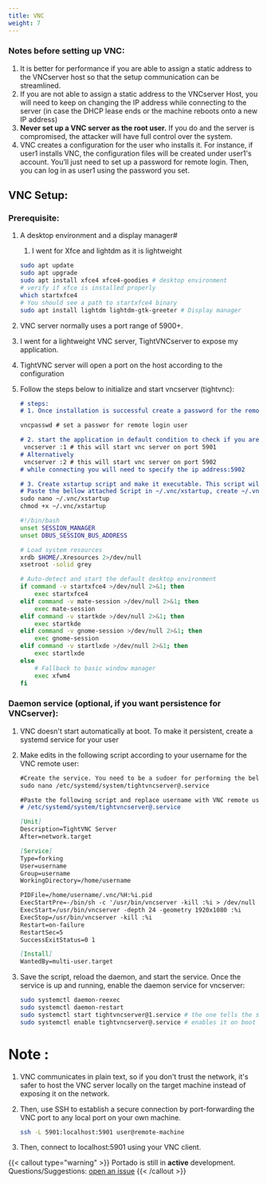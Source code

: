 ```yaml
---
title: VNC
weight: 7
---
```


### Notes before setting up VNC:

1. It is better for performance if you are able to assign a static address to the VNCserver host so that the setup communication can be streamlined.
2. If you are not able to assign a static address to the VNCserver Host, you will need to keep on changing the IP address while connecting to the server (in case the DHCP lease ends or the machine reboots onto a new IP address) 
3. **Never set up a VNC server as the root user.** If you do and the server is compromised, the attacker will have full control over the system.
4. VNC creates a configuration for the user who installs it. For instance, if user1 installs VNC, the configuration files will be created under user1's account. You’ll just need to set up a password for remote login. Then, you can log in as user1 using the password you set.

## VNC Setup:

### Prerequisite:

1. A desktop environment and a display manager#
    1. I went for Xfce and lightdm as it is lightweight
    
    ```bash
    sudo apt update
    sudo apt upgrade
    sudo apt install xfce4 xfce4-goodies # desktop environment
    # verify if xfce is installed properly
    which startxfce4
    # You should see a path to startxfce4 binary
    sudo apt install lightdm lightdm-gtk-greeter # Display manager
    ```
    
2. VNC server normally uses a port range of 5900+.
3. I went for a lightweight VNC server,  TightVNCserver to expose my application. 
4. TightVNC server will open a port on the host according to the configuration
5. Follow the steps below to initialize and start vncserver (tightvnc): 
    
    ```markdown
    # steps:
    # 1. Once installation is successful create a password for the remote environmet
    
    vncpasswd # set a passwor for remote login user
    
    # 2. start the application in default condition to check if you are able to access anything over port 5901 
     vncserver :1 # this will start vnc server on port 5901
    # Alternatively
     vncserver :2 # this will start vnc server on port 5902
    # while connecting you will need to specify the ip address:5902
    
    # 3. Create xstartup script and make it executable. This script will initialize the host remote desktop when a connection is opened
    # Paste the bellow attached Script in ~/.vnc/xstartup, create ~/.vnc/xstartup if not present
    sudo nano ~/.vnc/xstartup
    chmod +x ~/.vnc/xstartup
    ```
    
    ```bash
    #!/bin/bash
    unset SESSION_MANAGER
    unset DBUS_SESSION_BUS_ADDRESS
    
    # Load system resources
    xrdb $HOME/.Xresources 2>/dev/null
    xsetroot -solid grey
    
    # Auto-detect and start the default desktop environment
    if command -v startxfce4 >/dev/null 2>&1; then
        exec startxfce4
    elif command -v mate-session >/dev/null 2>&1; then
        exec mate-session
    elif command -v startkde >/dev/null 2>&1; then
        exec startkde
    elif command -v gnome-session >/dev/null 2>&1; then
        exec gnome-session
    elif command -v startlxde >/dev/null 2>&1; then
        exec startlxde
    else
        # Fallback to basic window manager
        exec xfwm4
    fi
    ```
    

### Daemon service (optional, if you want persistence for VNCserver):

1. VNC doesn't start automatically at boot. To make it persistent, create a systemd service for your user
2. Make edits in the following script according to your username for the VNC remote user:
    
    ```markdown
    #Create the service. You need to be a sudoer for performing the below actions
    sudo nano /etc/systemd/system/tightvncserver@.service
    
    #Paste the following script and replace username with VNC remote user in
    # /etc/systemd/system/tightvncserver@.service
    
    [Unit]
    Description=TightVNC Server
    After=network.target
    
    [Service]
    Type=forking
    User=username
    Group=username
    WorkingDirectory=/home/username
    
    PIDFile=/home/username/.vnc/%H:%i.pid
    ExecStartPre=-/bin/sh -c '/usr/bin/vncserver -kill :%i > /dev/null 2>&1'
    ExecStart=/usr/bin/vncserver -depth 24 -geometry 1920x1080 :%i
    ExecStop=/usr/bin/vncserver -kill :%i
    Restart=on-failure
    RestartSec=5
    SuccessExitStatus=0 1
    
    [Install]
    WantedBy=multi-user.target
    
    ```
    
3. Save the script, reload the daemon, and start the service. Once the service is up and running, enable the daemon service for vncserver:
    
    ```bash
    sudo systemctl daemon-reexec
    sudo systemctl daemon-restart
    sudo systemctl start tightvncserver@1.service # the one tells the script to open port 5901
    sudo systemctl enable tightvncserver@.service # enables it on boot
    ```
    

# Note :

1. VNC communicates in plain text, so if you don't trust the network, it's safer to host the VNC server locally on the target machine instead of exposing it on the network. 
2. Then, use SSH to establish a secure connection by port-forwarding the VNC port to any local port on your own machine. 
    
    ```bash
    ssh -L 5901:localhost:5901 user@remote-machine
    ```
    
3. Then, connect to localhost:5901 using your VNC client.


{{< callout type="warning" >}}
  Portado is still in **active** development. Questions/Suggestions: [open an issue](https://github.com/arbaaz29/portodoXproxhome/issues)
{{< /callout >}}